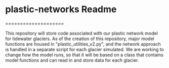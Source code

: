 # plastic-networks Readme
====================

This repository will store code associated with our plastic network model for tidewater glaciers.  As of the creation of this repository, major model functions are housed in "plastic_utilities_v2.py", and the network approach is handled in a separate script for each glacier simulated.  We are working to change how the model runs, so that it will be based on a class that contains model functions and can read in and store data for each glacier.
